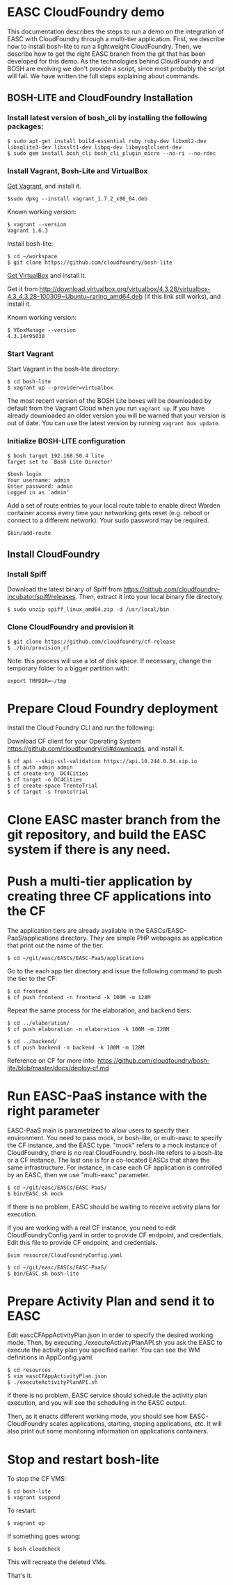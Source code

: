 # EASC CloudFoundry demo

This documentation describes the steps to run a demo on the integration of EASC with CloudFoundry through a multi-tier application. First, we describe how to install bosh-lite to run a lightweight CloudFoundry. Then, we describe how to get the right EASC branch from the git that has been developed for this demo. As the technologies behind CloudFoundry and BOSH are evolving we don't provide a script, since most probably the script will fail. We have written the full steps explaining about commands.

## BOSH-LITE and CloudFoundry Installation

### Install latest version of bosh_cli by installing the following packages:

```
$ sudo apt-get install build-essential ruby ruby-dev libxml2-dev libsqlite3-dev libxslt1-dev libpq-dev libmysqlclient-dev
$ sudo gem install bosh_cli bosh_cli_plugin_micro --no-ri --no-rdoc
```

### Install Vagrant, Bosh-Lite and VirtualBox

[Get Vagrant](http://www.vagrantup.com/downloads.html), and install it.

   ```
$sudo dpkg --install vagrant_1.7.2_x86_64.deb
   ```
Known working version:

```
$ vagrant --version
Vagrant 1.6.3
```

Install bosh-lite:
```
$ cd ~/workspace
$ git clone https://github.com/cloudfoundry/bosh-lite

```
[Get VirtualBox](https://www.virtualbox.org/wiki/Downloads) and install it.

Get it from http://download.virtualbox.org/virtualbox/4.3.28/virtualbox-4.3_4.3.28-100309~Ubuntu~raring_amd64.deb (if this link still works), and install it.

Known working version:
```
$ VBoxManage --version
4.3.14r95030
```

### Start Vagrant

Start Vagrant in the bosh-lite directory:

```
$ cd bosh-lite
$ vagrant up --provider=virtualbox
```

The most recent version of the BOSH Lite boxes will be downloaded by default from the Vagrant Cloud when you run `vagrant up`. If you have already downloaded an older version you will be warned that your version is out of date. You can use the latest version by running `vagrant box update`.

### Initialize BOSH-LITE configuration

```
$ bosh target 192.168.50.4 lite
Target set to `Bosh Lite Director'

$bosh login
Your username: admin
Enter password: admin
Logged in as `admin'
```

Add a set of route entries to your local route table to enable direct Warden container access every time your networking gets reset (e.g. reboot or connect to a different network). Your sudo password may be required.

```
$bin/add-route

```

## Install CloudFoundry

### Install Spiff

Download the latest binary of Spiff from https://github.com/cloudfoundry-incubator/spiff/releases. Then, extract it into your local binary file directory.

```
$ sudo unzip spiff_linux_amd64.zip -d /usr/local/bin

```

### Clone CloudFoundry and provision it

```
$ git clone https://github.com/cloudfoundry/cf-release
$ ./bin/provision_cf

```

Note: this process will use a lot of disk space. If necessary, change the temporary folder to a bigger partition with:

```
export TMPDIR=~/tmp
```


# Prepare Cloud Foundry deployment

Install the Cloud Foundry CLI and run the following:

Download CF client for your Operating System https://github.com/cloudfoundry/cli#downloads, and install it.

```
$ cf api --skip-ssl-validation https://api.10.244.0.34.xip.io
$ cf auth admin admin
$ cf create-org  DC4Cities
$ cf target -o DC4Cities
$ cf create-space TrentoTrial
$ cf target -s TrentoTrial
```

# Clone EASC master branch from the git repository, and build the EASC system if there is any need.

# Push a multi-tier application by creating three CF applications into the CF

The application tiers are already available in the EASCs/EASC-PaaS/applications directory. They are simple PHP webpages as application that print out the name of the tier.

```
$ cd ~/git/easc/EASCs/EASC-PaaS/applications

```

Go to the each app tier directory and issue the following command to push the tier to the CF:

```
$ cd frontend
$ cf push frontend -n frontend -k 100M -m 128M

```

Repeat the same process for the elaboration, and backend tiers:

```
$ cd ../elaboration/
$ cf push elaboration -n elaboration -k 100M -m 128M

$ cd ../backend/
$ cf push backend -n backend -k 100M -m 128M
```

Reference on CF for more info: https://github.com/cloudfoundry/bosh-lite/blob/master/docs/deploy-cf.md

# Run EASC-PaaS instance with the right parameter

EASC-PaaS main is parametrized to allow users to specify their environment. You need to pass mock, or bosh-lite, or multi-easc to specify the CF instance, and the EASC type. "mock" refers to a mock instance of CloudFoundry, there is no real CloudFoundry. bosh-lite refers to a bosh-lite or a CF instance. The last one is for a co-located EASCs that share the same infrastructure. For instance, in case each CF application is controlled by an EASC, then we use "multi-easc" parameter.

```
$ cd ~/git/easc/EASCs/EASC-PaaS/
$ bin/EASC.sh mock
```

If there is no problem, EASC should be waiting to receive activity plans for execution.

If you are working with a real CF instance, you need to edit CloudFoundryConfig.yaml in order to provide CF endpoint, and credentials.
Edit this file to provide CF endpoint, and credentials.

```
$vim resource/CloudFoundryConfig.yaml
```

```
$ cd ~/git/easc/EASCs/EASC-PaaS/
$ bin/EASC.sh bosh-lite
```

# Prepare Activity Plan and send it to EASC

Edit eascCFAppActivityPlan.json in order to specify the desired working mode. Then, by executing ./executeActivityPlanAPI.sh you ask the EASC to execute the activity plan you specified earlier. You can see the WM definitions in AppConfig.yaml.

```
$ cd resources
$ vim eascCFAppActivityPlan.json
$ ./executeActivityPlanAPI.sh

```

If there is no problem, EASC service should schedule the activity plan execution, and you will see the scheduling in the EASC output.

Then, as it enacts different working mode, you should see how EASC-CloudFoundry scales applications, starting, stoping applications, etc. It will also print out some monitoring information on applications containers.


# Stop and restart bosh-lite

To stop the CF VMS:
```
$ cd bosh-lite
$ vagrant suspend
```

To restart:
```
$ vagrant up
```

If something goes wrong:
```
$ bosh cloudcheck
```
This will recreate the deleted VMs.


That's it.
